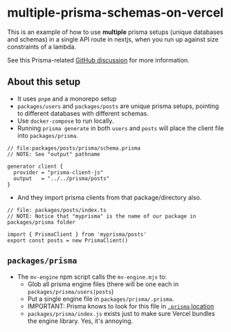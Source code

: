 # multiple-prisma-schemas-on-vercel

This is an example of how to use **multiple** prisma setups (unique databases and schemas) in a single API route in nextjs, when you run up against size constraints of a lambda.

See this Prisma-related [GitHub discussion](https://github.com/prisma/prisma/discussions/16297#discussioncomment-4390497) for more information.

## About this setup

- It uses `pnpm` and a monorepo setup
- `packages/users` and `packages/posts` are unique prisma setups, pointing to different databases with different schemas.
- Use `docker-compose` to run locally.
- Running `prisma generate` in both `users` and `posts` will place the client file into `packages/prisma`. 

```
// file:packages/posts/prisma/schema.prisma
// NOTE: See "output" pathname

generator client {
  provider = "prisma-client-js"
  output   = "../../prisma/posts"
}
```

- And they import prisma clients from that package/directory also.

```
// file: packages/posts/index.ts
// NOTE: Notice that "myprisma" is the name of our package in packages/prisma folder

import { PrismaClient } from 'myprisma/posts'
export const posts = new PrismaClient()
```

## `packages/prisma`

- The `mv-engine` npm script calls the `mv-engine.mjs` to:
  - Glob all prisma engine files (there will be one each in `packages/prisma/users|posts`)
  - Put a single engine file in `packages/prisma/.prisma`.
  - IMPORTANT: Prisma knows to look for this file in [`.prisma` location](https://github.com/prisma/prisma/blob/62b4e564b436e2e42853ce42cddfbd3dfdb7d891/packages/client/src/runtime/core/engines/common/resolveEnginePath.ts#L94)
  - `packages/prisma/index.js` exists just to make sure Vercel bundles the engine library. Yes, it's annoying.